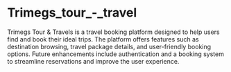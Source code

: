 # Trimegs_tour_-_travel
Trimegs Tour &amp; Travels is a travel booking platform designed to help users find and book their ideal trips. The platform offers features such as destination browsing, travel package details, and user-friendly booking options. Future enhancements include authentication and a booking system to streamline reservations and improve the user experience.
